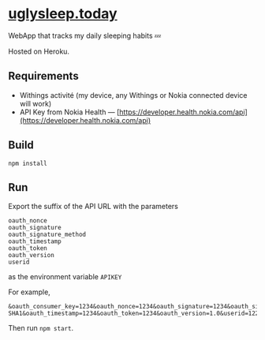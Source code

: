 # [uglysleep.today](http://uglysleep.today/)
WebApp that tracks my daily sleeping habits 💤 

Hosted on Heroku.

## Requirements

* Withings activité (my device, any Withings or Nokia connected device will work)
* API Key from Nokia Health — [https://developer.health.nokia.com/api](https://developer.health.nokia.com/api)

## Build

```
npm install
```

## Run

Export the suffix of the API URL with the parameters

```
oauth_nonce
oauth_signature
oauth_signature_method
oauth_timestamp
oauth_token
oauth_version
userid
```

as the environment variable `APIKEY`

For example,
```
&oauth_consumer_key=1234&oauth_nonce=1234&oauth_signature=1234&oauth_signature_method=HMAC-SHA1&oauth_timestamp=1234&oauth_token=1234&oauth_version=1.0&userid=1223
```

Then run `npm start`.
